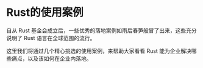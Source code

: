 # Rust的使用案例
自从 Rust 基金会成立后，一些优秀的落地案例如雨后春笋般冒了出来，这些充分说明了 Rust 语言在全球范围的流行。

这里我们将通过几个精心挑选的使用案例，来帮助大家看看 Rust 能为企业解决哪些痛点，以及该如何在企业内落地。